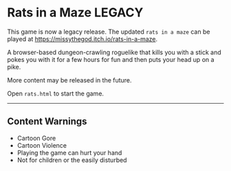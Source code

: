 # Rats in a Maze LEGACY

This game is now a legacy release. The updated `rats in a maze` can be played at https://missythegod.itch.io/rats-in-a-maze.

A browser-based dungeon-crawling roguelike that kills you with a stick and pokes you with it for a few hours for fun and then puts your head up on a pike.

More content may be released in the future.

Open `rats.html` to start the game.

---

## Content Warnings
 - Cartoon Gore
 - Cartoon Violence
 - Playing the game can hurt your hand
 - Not for children or the easily disturbed
